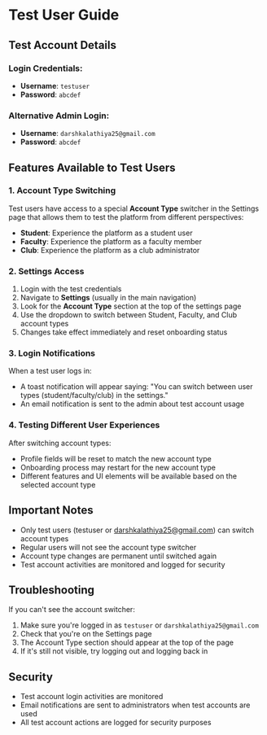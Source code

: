 # Test User Guide

## Test Account Details

### Login Credentials:
- **Username**: `testuser`
- **Password**: `abcdef`

### Alternative Admin Login:
- **Username**: `darshkalathiya25@gmail.com`
- **Password**: `abcdef`

## Features Available to Test Users

### 1. Account Type Switching
Test users have access to a special **Account Type** switcher in the Settings page that allows them to test the platform from different perspectives:

- **Student**: Experience the platform as a student user
- **Faculty**: Experience the platform as a faculty member
- **Club**: Experience the platform as a club administrator

### 2. Settings Access
1. Login with the test credentials
2. Navigate to **Settings** (usually in the main navigation)
3. Look for the **Account Type** section at the top of the settings page
4. Use the dropdown to switch between Student, Faculty, and Club account types
5. Changes take effect immediately and reset onboarding status

### 3. Login Notifications
When a test user logs in:
- A toast notification will appear saying: "You can switch between user types (student/faculty/club) in the settings."
- An email notification is sent to the admin about test account usage

### 4. Testing Different User Experiences
After switching account types:
- Profile fields will be reset to match the new account type
- Onboarding process may restart for the new account type
- Different features and UI elements will be available based on the selected account type

## Important Notes

- Only test users (testuser or darshkalathiya25@gmail.com) can switch account types
- Regular users will not see the account type switcher
- Account type changes are permanent until switched again
- Test account activities are monitored and logged for security

## Troubleshooting

If you can't see the account switcher:
1. Make sure you're logged in as `testuser` or `darshkalathiya25@gmail.com`
2. Check that you're on the Settings page
3. The Account Type section should appear at the top of the page
4. If it's still not visible, try logging out and logging back in

## Security

- Test account login activities are monitored
- Email notifications are sent to administrators when test accounts are used
- All test account actions are logged for security purposes
